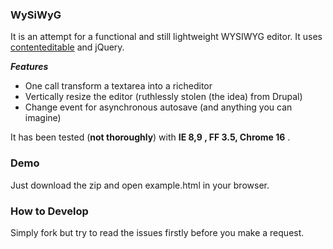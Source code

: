 ### WySiWyG

It is an attempt for a functional and still lightweight WYSIWYG editor. It uses [contenteditable](http://www.google.gr/search?aq=0&oq=contente&sourceid=chrome&ie=UTF-8&q=contenteditable "contenteditable") and jQuery.

_**Features**_
* One call transform a textarea into a richeditor
* Vertically resize the editor (ruthlessly stolen (the idea) from Drupal)
* Change event for asynchronous autosave (and anything you can imagine)

It has been tested (**not thoroughly**) with **IE 8,9 , FF 3.5, Chrome 16** .

### Demo

Just download the zip and open example.html in your browser.

### How to Develop

Simply fork but try to read the issues firstly before you make a request.
